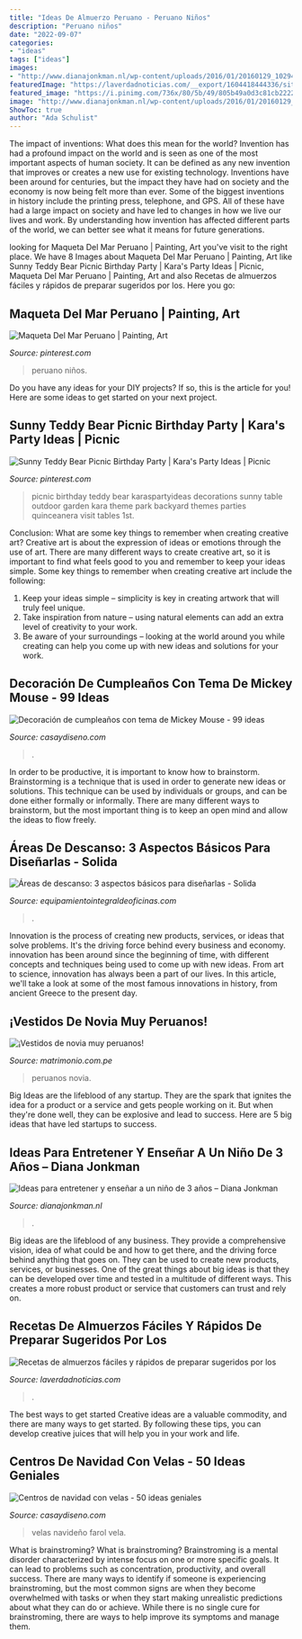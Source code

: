 ```yaml
---
title: "Ideas De Almuerzo Peruano - Peruano Niños"
description: "Peruano niños"
date: "2022-09-07"
categories:
- "ideas"
tags: ["ideas"]
images:
- "http://www.dianajonkman.nl/wp-content/uploads/2016/01/20160129_102945.jpg"
featuredImage: "https://laverdadnoticias.com/__export/1604418444336/sites/laverdad/img/2020/11/03/receta_de_comida_chef.jpg_993572153.jpg"
featured_image: "https://i.pinimg.com/736x/80/5b/49/805b49a0d3c81cb2222f08b7a72fc436.jpg"
image: "http://www.dianajonkman.nl/wp-content/uploads/2016/01/20160129_102945.jpg"
ShowToc: true
author: "Ada Schulist"
---
```



The impact of inventions: What does this mean for the world?
Invention has had a profound impact on the world and is seen as one of the most important aspects of human society. It can be defined as any new invention that improves or creates a new use for existing technology. Inventions have been around for centuries, but the impact they have had on society and the economy is now being felt more than ever. Some of the biggest inventions in history include the printing press, telephone, and GPS. All of these have had a large impact on society and have led to changes in how we live our lives and work. By understanding how invention has affected different parts of the world, we can better see what it means for future generations.

	

		
looking for Maqueta Del Mar Peruano | Painting, Art you've visit to the right place. We have 8 Images about Maqueta Del Mar Peruano | Painting, Art like Sunny Teddy Bear Picnic Birthday Party | Kara&#039;s Party Ideas | Picnic, Maqueta Del Mar Peruano | Painting, Art and also Recetas de almuerzos fáciles y rápidos de preparar sugeridos por los. Here you go:
		
    
## Maqueta Del Mar Peruano | Painting, Art

<img loading=lazy src="https://i.pinimg.com/736x/80/5b/49/805b49a0d3c81cb2222f08b7a72fc436.jpg" onerror="this.onerror=null;this.src='https://tse1.mm.bing.net/th?id=OIP.yy0oEcgYBXCpaUdu1I4JDgHaEK&amp;pid=15.1';" alt="Maqueta Del Mar Peruano | Painting, Art">

_Source: pinterest.com_

>peruano niños. 

	

Do you have any ideas for your DIY projects? If so, this is the article for you! Here are some ideas to get started on your next project.

    
## Sunny Teddy Bear Picnic Birthday Party | Kara&#039;s Party Ideas | Picnic

<img loading=lazy src="https://i.pinimg.com/736x/70/72/1f/70721f87ba673bff0681ff216a63a7e5.jpg" onerror="this.onerror=null;this.src='https://tse4.mm.bing.net/th?id=OIP.Kk-1sPaA34M9-ClBtSx5EQHaLC&amp;pid=15.1';" alt="Sunny Teddy Bear Picnic Birthday Party | Kara&#039;s Party Ideas | Picnic">

_Source: pinterest.com_

>picnic birthday teddy bear karaspartyideas decorations sunny table outdoor garden kara theme park backyard themes parties quinceanera visit tables 1st. 

	

Conclusion: What are some key things to remember when creating creative art?
Creative art is about the expression of ideas or emotions through the use of art. There are many different ways to create creative art, so it is important to find what feels good to you and remember to keep your ideas simple. Some key things to remember when creating creative art include the following:
1. Keep your ideas simple – simplicity is key in creating artwork that will truly feel unique.
2. Take inspiration from nature – using natural elements can add an extra level of creativity to your work.
3. Be aware of your surroundings – looking at the world around you while creating can help you come up with new ideas and solutions for your work.

    
## Decoración De Cumpleaños Con Tema De Mickey Mouse - 99 Ideas

<img loading=lazy src="https://casaydiseno.com/wp-content/uploads/2019/09/fiesta-nina.jpg" onerror="this.onerror=null;this.src='https://tse4.mm.bing.net/th?id=OIP.plMiOwxb_bBqBWUmn5LewwHaLH&amp;pid=15.1';" alt="Decoración de cumpleaños con tema de Mickey Mouse - 99 ideas">

_Source: casaydiseno.com_

>. 

	

In order to be productive, it is important to know how to brainstorm. Brainstorming is a technique that is used in order to generate new ideas or solutions. This technique can be used by individuals or groups, and can be done either formally or informally. There are many different ways to brainstorm, but the most important thing is to keep an open mind and allow the ideas to flow freely.

    
## Áreas De Descanso: 3 Aspectos Básicos Para Diseñarlas - Solida

<img loading=lazy src="http://www.equipamientointegraldeoficinas.com/wp-content/uploads/cafeterias-en-la-oficna.jpg" onerror="this.onerror=null;this.src='https://tse4.mm.bing.net/th?id=OIP.q3WW35M7ydpnYSZ4ZiXP9QHaFI&amp;pid=15.1';" alt="Áreas de descanso: 3 aspectos básicos para diseñarlas - Solida">

_Source: equipamientointegraldeoficinas.com_

>. 

	

Innovation is the process of creating new products, services, or ideas that solve problems. It's the driving force behind every business and economy. innovation has been around since the beginning of time, with different concepts and techniques being used to come up with new ideas. From art to science, innovation has always been a part of our lives. In this article, we'll take a look at some of the most famous innovations in history, from ancient Greece to the present day.

    
## ¡Vestidos De Novia Muy Peruanos!

<img loading=lazy src="https://cdn0.matrimonio.com.pe/usr/6/7/1/2/cfb_260145.jpg" onerror="this.onerror=null;this.src='https://tse1.mm.bing.net/th?id=OIP.YOVO_TRfzosYzCv7XxRk3wAAAA&amp;pid=15.1';" alt="¡Vestidos de novia muy peruanos!">

_Source: matrimonio.com.pe_

>peruanos novia. 

	

Big Ideas are the lifeblood of any startup. They are the spark that ignites the idea for a product or a service and gets people working on it. But when they're done well, they can be explosive and lead to success. Here are 5 big ideas that have led startups to success.

    
## Ideas Para Entretener Y Enseñar A Un Niño De 3 Años – Diana Jonkman

<img loading=lazy src="http://www.dianajonkman.nl/wp-content/uploads/2016/01/20160129_102945.jpg" onerror="this.onerror=null;this.src='https://tse1.mm.bing.net/th?id=OIP.NOpvuEzx8qUf6opZoMEVMAHaEK&amp;pid=15.1';" alt="Ideas para entretener y enseñar a un niño de 3 años – Diana Jonkman">

_Source: dianajonkman.nl_

>. 

	

Big ideas are the lifeblood of any business. They provide a comprehensive vision, idea of what could be and how to get there, and the driving force behind anything that goes on. They can be used to create new products, services, or businesses. One of the great things about big ideas is that they can be developed over time and tested in a multitude of different ways. This creates a more robust product or service that customers can trust and rely on.

    
## Recetas De Almuerzos Fáciles Y Rápidos De Preparar Sugeridos Por Los

<img loading=lazy src="https://laverdadnoticias.com/__export/1604418444336/sites/laverdad/img/2020/11/03/receta_de_comida_chef.jpg_993572153.jpg" onerror="this.onerror=null;this.src='https://tse1.mm.bing.net/th?id=OIP.qftCC_SiXChO7tWEUTskaQHaD4&amp;pid=15.1';" alt="Recetas de almuerzos fáciles y rápidos de preparar sugeridos por los">

_Source: laverdadnoticias.com_

>. 

	

The best ways to get started
Creative ideas are a valuable commodity, and there are many ways to get started. By following these tips, you can develop creative juices that will help you in your work and life.

    
## Centros De Navidad Con Velas - 50 Ideas Geniales

<img loading=lazy src="https://casaydiseno.com/wp-content/uploads/2015/11/originañ-centro-mesa_velña.jpg" onerror="this.onerror=null;this.src='https://tse3.mm.bing.net/th?id=OIP.Be06bqEPD3QMYzvV1xFvugHaJ3&amp;pid=15.1';" alt="Centros de navidad con velas - 50 ideas geniales">

_Source: casaydiseno.com_

>velas navideño farol vela. 

	

What is brainstroming?
What is brainstroming? Brainstroming is a mental disorder characterized by intense focus on one or more specific goals. It can lead to problems such as concentration, productivity, and overall success. There are many ways to identify if someone is experiencing brainstroming, but the most common signs are when they become overwhelmed with tasks or when they start making unrealistic predictions about what they can do or achieve. While there is no single cure for brainstroming, there are ways to help improve its symptoms and manage them.

